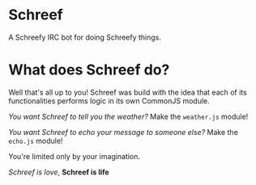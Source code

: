 # Schreef

A Schreefy IRC bot for doing Schreefy things. 

# What does Schreef do?

Well that's all up to you! Schreef was build with the idea that each of its functionalities performs logic in its own CommonJS module. 

_You want Schreef to tell you the weather?_ Make the `weather.js` module!

_You want Schreef to echo your message to someone else?_ Make the `echo.js` module!

You're limited only by your imagination.

*Schreef is love*, **Schreef is life**
